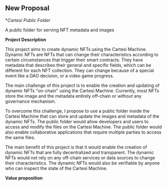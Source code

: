 ## New Proposal

**Cartesi Public Folder*

A public folder for serving NFT metadata and images

**Project Description**
<!-- [Write the description long-form here, or else paste a [google drive link](https://url/) to a slide deck]
-->
This project aims to create dynamic NFTs using the Cartesi Machine. Dynamic NFTs are NFTs that can change their characteristics according to certain circumstances that trigger their smart contracts. They have metadata that describes their general and specific fields, which can be different for each NFT collection. They can change because of a special event like a DAO decision, or a video game progress.

<!-- My personal project involves using GANs (Generative Adversarial Networks) to generate realistic images for the dynamic NFTs. GANs are neural networks that can create images from random noise or input data. They consist of two models: a generator that creates images, and a discriminator that evaluates how real they look. GANs can be used to create various types of images, such as faces, animals, landscapes, etc. -->

The main challenge of this project is to enable the creation and updating of dynamic NFTs "on-chain" using the Cartesi Machine. Currently, most NFTs store the image and the metadata entirely off-chain or without any governance mechanism.

To overcome this challenge, I propose to use a public folder inside the Cartesi Machine that can store and update the images and metadata of the dynamic NFTs. The public folder would allow developers and users to access and modify the files on the Cartesi Machine. The public folder would also enable collaborative applications that require multiple parties to access the same files.

The main benefit of this project is that it would enable the creation of dynamic NFTs that are fully decentralized and transparent. The dynamic NFTs would not rely on any off-chain services or data sources to change their characteristics. The dynamic NFTs would also be verifiable by anyone who can inspect the state of the Cartesi Machine.

**Value proposition**
<!-- [Why would someone use this product/service? Or how does it add value to the Cartesi ecosystem or tech stack?]
-->
